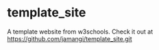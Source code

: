 # template_site
A template website from w3schools.
Check it out at https://github.com/jamangi/template_site.git